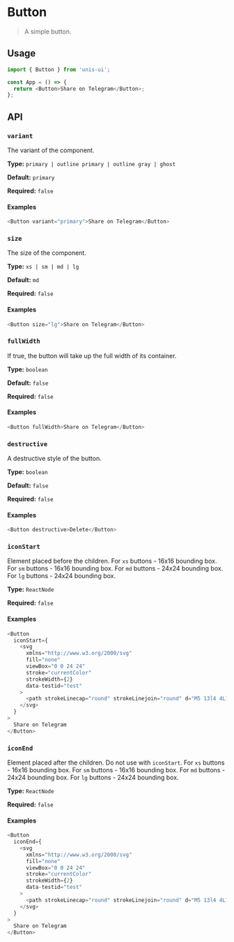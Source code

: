 # Button

> A simple button.

## Usage

```js
import { Button } from 'unis-ui';

const App = () => {
  return <Button>Share on Telegram</Button>;
};
```

## API

### `variant`

The variant of the component.

**Type:** `primary | outline primary | outline gray | ghost`

**Default:** `primary`

**Required:** `false`

#### Examples

```js
<Button variant="primary">Share on Telegram</Button>
```

### `size`

The size of the component.

**Type:** `xs | sm | md | lg`

**Default:** `md`

**Required:** `false`

#### Examples

```js
<Button size="lg">Share on Telegram</Button>
```

### `fullWidth`

If true, the button will take up the full width of its container.

**Type:** `boolean`

**Default:** `false`

**Required:** `false`

#### Examples

```js
<Button fullWidth>Share on Telegram</Button>
```

### `destructive`

A destructive style of the button.

**Type:** `boolean`

**Default:** `false`

**Required:** `false`

#### Examples

```js
<Button destructive>Delete</Button>
```

### `iconStart`

Element placed before the children.
For `xs` buttons - 16x16 bounding box.
For `sm` buttons - 16x16 bounding box.
For `md` buttons - 24x24 bounding box.
For `lg` buttons - 24x24 bounding box.

**Type:** `ReactNode`

**Required:** `false`

#### Examples

```js
<Button
  iconStart={
    <svg
      xmlns="http://www.w3.org/2000/svg"
      fill="none"
      viewBox="0 0 24 24"
      stroke="currentColor"
      strokeWidth={2}
      data-testid="test"
    >
      <path strokeLinecap="round" strokeLinejoin="round" d="M5 13l4 4L19 7" />
    </svg>
  }
>
  Share on Telegram
</Button>
```

### `iconEnd`

Element placed after the children.
Do not use with `iconStart`.
For `xs` buttons - 16x16 bounding box.
For `sm` buttons - 16x16 bounding box.
For `md` buttons - 24x24 bounding box.
For `lg` buttons - 24x24 bounding box.

**Type:** `ReactNode`

**Required:** `false`

#### Examples

```js
<Button
  iconEnd={
    <svg
      xmlns="http://www.w3.org/2000/svg"
      fill="none"
      viewBox="0 0 24 24"
      stroke="currentColor"
      strokeWidth={2}
      data-testid="test"
    >
      <path strokeLinecap="round" strokeLinejoin="round" d="M5 13l4 4L19 7" />
    </svg>
  }
>
  Share on Telegram
</Button>
```

